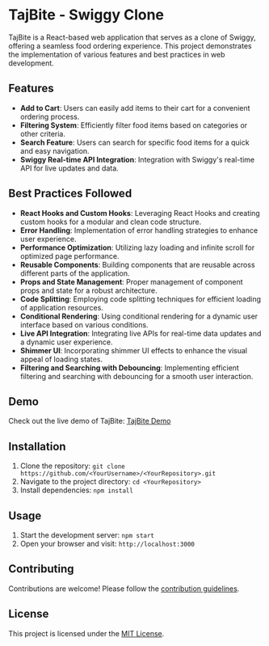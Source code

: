 # TajBite - Swiggy Clone

TajBite is a React-based web application that serves as a clone of Swiggy, offering a seamless food ordering experience. This project demonstrates the implementation of various features and best practices in web development.

## Features

- **Add to Cart**: Users can easily add items to their cart for a convenient ordering process.
- **Filtering System**: Efficiently filter food items based on categories or other criteria.
- **Search Feature**: Users can search for specific food items for a quick and easy navigation.
- **Swiggy Real-time API Integration**: Integration with Swiggy's real-time API for live updates and data.

## Best Practices Followed

- **React Hooks and Custom Hooks**: Leveraging React Hooks and creating custom hooks for a modular and clean code structure.
- **Error Handling**: Implementation of error handling strategies to enhance user experience.
- **Performance Optimization**: Utilizing lazy loading and infinite scroll for optimized page performance.
- **Reusable Components**: Building components that are reusable across different parts of the application.
- **Props and State Management**: Proper management of component props and state for a robust architecture.
- **Code Splitting**: Employing code splitting techniques for efficient loading of application resources.
- **Conditional Rendering**: Using conditional rendering for a dynamic user interface based on various conditions.
- **Live API Integration**: Integrating live APIs for real-time data updates and a dynamic user experience.
- **Shimmer UI**: Incorporating shimmer UI effects to enhance the visual appeal of loading states.
- **Filtering and Searching with Debouncing**: Implementing efficient filtering and searching with debouncing for a smooth user interaction.

## Demo

Check out the live demo of TajBite: [TajBite Demo](https://tajbite.vercel.app/)

## Installation

1. Clone the repository: `git clone https://github.com/<YourUsername>/<YourRepository>.git`
2. Navigate to the project directory: `cd <YourRepository>`
3. Install dependencies: `npm install`

## Usage

1. Start the development server: `npm start`
2. Open your browser and visit: `http://localhost:3000`

## Contributing

Contributions are welcome! Please follow the [contribution guidelines](CONTRIBUTING.md).

## License

This project is licensed under the [MIT License](LICENSE).
